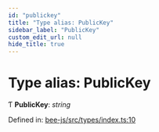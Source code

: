 ```yaml
---
id: "publickey"
title: "Type alias: PublicKey"
sidebar_label: "PublicKey"
custom_edit_url: null
hide_title: true
---
```


# Type alias: PublicKey

Ƭ **PublicKey**: *string*

Defined in: [bee-js/src/types/index.ts:10](https://github.com/ethersphere/bee-js/blob/7dfd556/src/types/index.ts#L10)
